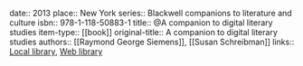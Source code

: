 date:: 2013
place:: New York
series:: Blackwell companions to literature and culture
isbn:: 978-1-118-50883-1
title:: @A companion to digital literary studies
item-type:: [[book]]
original-title:: A companion to digital literary studies
authors:: [[Raymond George Siemens]], [[Susan Schreibman]]
links:: [Local library](zotero://select/groups/2386895/items/Q8CMPGVJ), [Web library](https://www.zotero.org/groups/2386895/items/Q8CMPGVJ)
